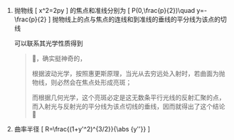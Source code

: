 1. 抛物线
   \[
   x^2=2py
   \]
   的焦点和准线分别为
   \[
   P(0,\frac{p}{2})\quad y=-\frac{p}{2}
   \]
   抛物线上的点与焦点的连线和到准线的垂线的平分线为该点的切线

   可以联系其光学性质得到

   > 🤔，确实挺神奇的，
   >
   > 根据波动光学，按照惠更斯原理，当光从去穷远处入射时，若曲面为抛物线，则必然会在焦点处形成亮斑；
   >
   > 而根据几何光学，这个亮斑必定是这无数条平行光线的反射汇聚的点，而入射光与反射光的平分线为该点切线的垂线，因而就得出了这个结论🤔

2. 曲率半径
   \[
   R=\frac{(1+y'^2)^{3/2}}{\abs {y''}}
   \]
   